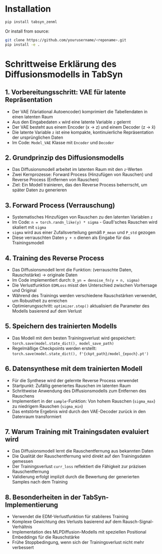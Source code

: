 # Installation

```bash
pip install tabsyn_zenml
```

Or install from source:

```bash
git clone https://github.com/yourusername/<reponame>.git
pip install -e .
```

# Schrittweise Erklärung des Diffusionsmodells in TabSyn

## 1. Vorbereitungsschritt: VAE für latente Repräsentation
- Der VAE (Variational Autoencoder) komprimiert die Tabellendaten in einen latenten Raum
- Aus den Eingabedaten `x` wird eine latente Variable `z` gelernt
- Der VAE besteht aus einem Encoder (x → z) und einem Decoder (z → x̂)
- Die latente Variable `z` ist eine kompakte, kontinuierliche Repräsentation der ursprünglichen Daten
- Im Code: `Model_VAE` Klasse mit `Encoder` und `Decoder`

## 2. Grundprinzip des Diffusionsmodells
- Das Diffusionsmodell arbeitet im latenten Raum mit den `z`-Werten
- Zwei Kernprozesse: Forward Process (Hinzufügen von Rauschen) und Reverse Process (Entfernen von Rauschen)
- Ziel: Ein Modell trainieren, das den Reverse Process beherrscht, um später Daten zu generieren

## 3. Forward Process (Verrauschung)
- Systematisches Hinzufügen von Rauschen zu den latenten Variablen `z`
- Im Code: `n = torch.randn_like(y) * sigma` - Gauß'sches Rauschen wird skaliert mit `sigma`
- `sigma` wird aus einer Zufallsverteilung gemäß `P_mean` und `P_std` gezogen
- Diese verrauschten Daten `y + n` dienen als Eingabe für das Trainingsmodell

## 4. Training des Reverse Process
- Das Diffusionsmodell lernt die Funktion: (verrauschte Daten, Rauschstärke) → originale Daten
- Im Code implementiert durch: `D_yn = denoise_fn(y + n, sigma)`
- Die Verlustfunktion `EDMLoss` misst den Unterschied zwischen Vorhersage und Original
- Während des Trainings werden verschiedene Rauschstärken verwendet, um Robustheit zu erreichen
- Optimierungsschritt: `optimizer.step()` aktualisiert die Parameter des Modells basierend auf dem Verlust

## 5. Speichern des trainierten Modells
- Das Modell mit dem besten Trainingsverlust wird gespeichert: `torch.save(model.state_dict(), model_save_path)`
- Regelmäßige Checkpoints werden erstellt: `torch.save(model.state_dict(), f'{ckpt_path}/model_{epoch}.pt')`

## 6. Datensynthese mit dem trainierten Modell
- Für die Synthese wird der gelernte Reverse Process verwendet
- Startpunkt: Zufällig generiertes Rauschen im latenten Raum
- Schrittweise Anwendung des Diffusionsmodells zum Entfernen des Rauschens
- Implementiert in der `sample`-Funktion: Von hohem Rauschen (`sigma_max`) zu niedrigem Rauschen (`sigma_min`)
- Das entstörte Ergebnis wird durch den VAE-Decoder zurück in den Datenraum transformiert

## 7. Warum Training mit Trainingsdaten evaluiert wird
- Das Diffusionsmodell lernt die Rauschentfernung aus bekannten Daten
- Die Qualität der Rauschentfernung wird direkt auf den Trainingsdaten gemessen
- Der Trainingsverlust `curr_loss` reflektiert die Fähigkeit zur präzisen Rauschentfernung
- Validierung erfolgt implizit durch die Bewertung der generierten Samples nach dem Training

## 8. Besonderheiten in der TabSyn-Implementierung
- Verwendet die EDM-Verlustfunktion für stabileres Training
- Komplexe Gewichtung des Verlusts basierend auf dem Rausch-Signal-Verhältnis
- Implementation des MLPDiffusion-Modells mit speziellen Positional Embeddings für die Rauschstärke
- Frühe Stoppbedingung, wenn sich der Trainingsverlust nicht mehr verbessert